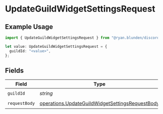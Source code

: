 # UpdateGuildWidgetSettingsRequest

## Example Usage

```typescript
import { UpdateGuildWidgetSettingsRequest } from "@ryan.blunden/discord-sdk/models/operations";

let value: UpdateGuildWidgetSettingsRequest = {
  guildId: "<value>",
};
```

## Fields

| Field                                                                                                              | Type                                                                                                               | Required                                                                                                           | Description                                                                                                        |
| ------------------------------------------------------------------------------------------------------------------ | ------------------------------------------------------------------------------------------------------------------ | ------------------------------------------------------------------------------------------------------------------ | ------------------------------------------------------------------------------------------------------------------ |
| `guildId`                                                                                                          | *string*                                                                                                           | :heavy_check_mark:                                                                                                 | N/A                                                                                                                |
| `requestBody`                                                                                                      | [operations.UpdateGuildWidgetSettingsRequestBody](../../models/operations/updateguildwidgetsettingsrequestbody.md) | :heavy_check_mark:                                                                                                 | N/A                                                                                                                |